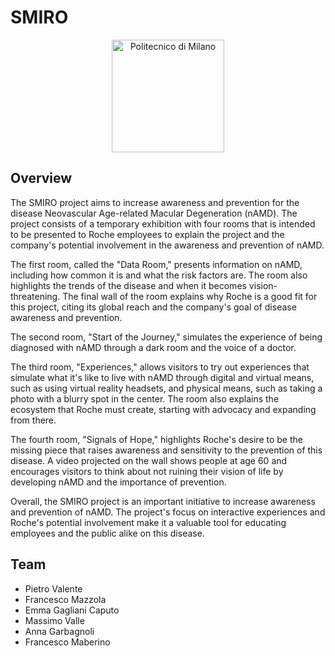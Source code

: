 # SMIRO

<p align="center">
    <img src="https://i.imgur.com/mPb3Qbd.gif" width="180" alt="Politecnico di Milano"/>
</p>

## Overview
The SMIRO project aims to increase awareness and prevention for the disease Neovascular Age-related Macular Degeneration (nAMD). The project consists of a temporary exhibition with four rooms that is intended to be presented to Roche employees to explain the project and the company's potential involvement in the awareness and prevention of nAMD.

The first room, called the "Data Room," presents information on nAMD, including how common it is and what the risk factors are. The room also highlights the trends of the disease and when it becomes vision-threatening. The final wall of the room explains why Roche is a good fit for this project, citing its global reach and the company's goal of disease awareness and prevention.

The second room, "Start of the Journey," simulates the experience of being diagnosed with nAMD through a dark room and the voice of a doctor.

The third room, "Experiences," allows visitors to try out experiences that simulate what it's like to live with nAMD through digital and virtual means, such as using virtual reality headsets, and physical means, such as taking a photo with a blurry spot in the center. The room also explains the ecosystem that Roche must create, starting with advocacy and expanding from there.

The fourth room, "Signals of Hope," highlights Roche's desire to be the missing piece that raises awareness and sensitivity to the prevention of this disease. A video projected on the wall shows people at age 60 and encourages visitors to think about not ruining their vision of life by developing nAMD and the importance of prevention.

Overall, the SMIRO project is an important initiative to increase awareness and prevention of nAMD. The project's focus on interactive experiences and Roche's potential involvement make it a valuable tool for educating employees and the public alike on this disease.

## Team
- Pietro Valente
- Francesco Mazzola
- Emma Gagliani Caputo
- Massimo Valle
- Anna Garbagnoli
- Francesco Maberino

